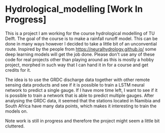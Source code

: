# Hydrological_modelling [Work In Progress]
This is a project I am working for the course hydrological modelling of TU Delft. The goal of the course is to make a rainfall runoff model. This can be done in many ways however I decided to take a little bit of an unconvential route. Inspired by the people from https://neuralhydrology.github.io/ some deep learning models will get the job done.
Please don't use any of these code for real projects other than playing around as this is mostly a hobby project, morphed in such way that I can hand it in for a course and get credits for it.

The idea is to use the GRDC discharge data together with other remote sensing data products and see if it is possible to train a LSTM neural network to predict a single gauge. If I have more time left, I want to see if it is possible to train a network that is able to predict multiple gauges. After analysing the GRDC data, it seemed that the stations located in Namibia and South Africa have many data points, which makes it interesting to train the models on.

Note work is still in progress and therefore the project might seem a little bit cluttered.
